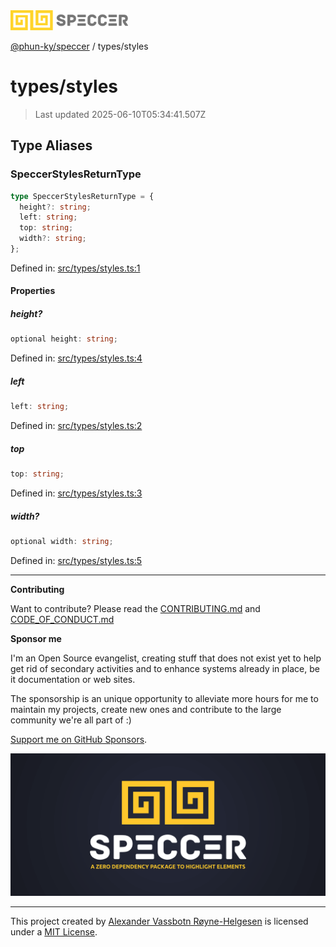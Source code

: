 <div><img alt="SPECCER logo" src="https://raw.githubusercontent.com/phun-ky/speccer/main/public/logo-speccer-horizontal-colored-package.svg?raw=true" style="max-height:32px;"/></div>

[@phun-ky/speccer](../README.md) / types/styles

# types/styles

> Last updated 2025-06-10T05:34:41.507Z

## Type Aliases

### SpeccerStylesReturnType

```ts
type SpeccerStylesReturnType = {
  height?: string;
  left: string;
  top: string;
  width?: string;
};
```

Defined in:
[src/types/styles.ts:1](https://github.com/phun-ky/speccer/blob/main/src/types/styles.ts#L1)

#### Properties

##### height?

```ts
optional height: string;
```

Defined in:
[src/types/styles.ts:4](https://github.com/phun-ky/speccer/blob/main/src/types/styles.ts#L4)

##### left

```ts
left: string;
```

Defined in:
[src/types/styles.ts:2](https://github.com/phun-ky/speccer/blob/main/src/types/styles.ts#L2)

##### top

```ts
top: string;
```

Defined in:
[src/types/styles.ts:3](https://github.com/phun-ky/speccer/blob/main/src/types/styles.ts#L3)

##### width?

```ts
optional width: string;
```

Defined in:
[src/types/styles.ts:5](https://github.com/phun-ky/speccer/blob/main/src/types/styles.ts#L5)

---

**Contributing**

Want to contribute? Please read the
[CONTRIBUTING.md](https://github.com/phun-ky/speccer/blob/main/CONTRIBUTING.md)
and
[CODE_OF_CONDUCT.md](https://github.com/phun-ky/speccer/blob/main/CODE_OF_CONDUCT.md)

**Sponsor me**

I'm an Open Source evangelist, creating stuff that does not exist yet to help
get rid of secondary activities and to enhance systems already in place, be it
documentation or web sites.

The sponsorship is an unique opportunity to alleviate more hours for me to
maintain my projects, create new ones and contribute to the large community
we're all part of :)

[Support me on GitHub Sponsors](https://github.com/sponsors/phun-ky).

![Speccer banner, with logo and slogan: A zero dependency package to annotate or highlight elements](https://github.com/phun-ky/speccer/blob/main/public/speccer-banner.png?raw=true)

---

This project created by [Alexander Vassbotn Røyne-Helgesen](http://phun-ky.net)
is licensed under a [MIT License](https://choosealicense.com/licenses/mit/).
